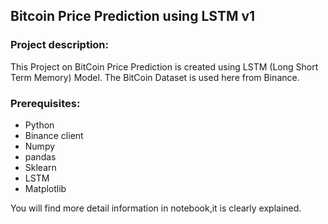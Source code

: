 ## Bitcoin Price Prediction using LSTM v1

### Project description:
This Project on BitCoin Price Prediction is created using LSTM (Long Short Term Memory) Model. The BitCoin Dataset is used here from Binance.

### Prerequisites:
- Python
- Binance client
- Numpy
- pandas 
- Sklearn
- LSTM
- Matplotlib

You will find more detail information in notebook,it is clearly explained.
